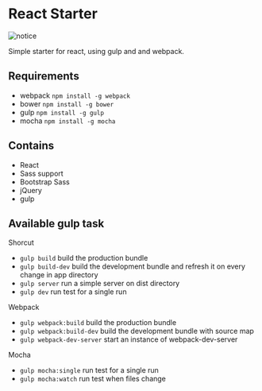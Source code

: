 # React Starter
![notice](https://img.shields.io/badge/repo-deprecated-red.svg)

Simple starter for react, using gulp and and webpack.

## Requirements

* webpack ```npm install -g webpack```
* bower ```npm install -g bower```
* gulp ```npm install -g gulp```
* mocha ```npm install -g mocha```

## Contains

* React
* Sass support
* Bootstrap Sass
* jQuery
* gulp

## Available gulp task

Shorcut
* ```gulp build``` build the production bundle
* ```gulp build-dev``` build the development bundle and refresh it on every change in app directory
* ```gulp server``` run a simple server on dist directory
* ```gulp dev``` run test for a single run

Webpack
* ```gulp webpack:build``` build the production bundle
* ```gulp webpack:build-dev``` build the development bundle with source map
* ```gulp webpack-dev-server``` start an instance of webpack-dev-server

Mocha
* ```gulp mocha:single``` run test for a single run
* ```gulp mocha:watch``` run test when files change
